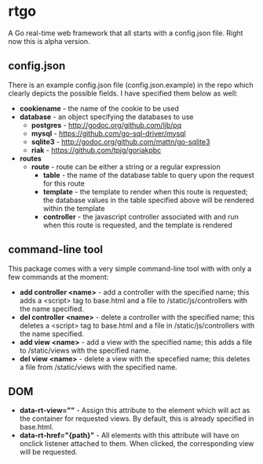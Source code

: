 rtgo
====

A Go real-time web framework that all starts with a config.json file.  Right now this is alpha version.


## config.json
There is an example config.json file (config.json.example) in the repo which clearly depicts the possible fields.  I have specified them below as well:
- **cookiename** - the name of the cookie to be used
- **database** - an object specifying the databases to use
  - **postgres** - http://godoc.org/github.com/lib/pq
  - **mysql** - https://github.com/go-sql-driver/mysql
  - **sqlite3** - http://godoc.org/github.com/mattn/go-sqlite3
  - **riak** - https://github.com/tpjg/goriakpbc
- **routes**
  - **route** - route can be either a string or a regular expression
    - **table** - the name of the database table to query upon the request for this route
    - **template** - the template to render when this route is requested; the database values in the table specified above will be rendered within the template
    - **controller** - the javascript controller associated with and run when this route is requested, and the template is rendered


## command-line tool
This package comes with a very simple command-line tool with with only a few commands at the moment:
- **add controller &lt;name&gt;** - add a controller with the specified name; this adds a &lt;script&gt; tag to base.html and a file to /static/js/controllers with the name specified.
- **del controller &lt;name&gt;** - delete a controller with the specified name; this deletes a &lt;script&gt; tag to base.html and a file in /static/js/controllers with the name specified.
- **add view &lt;name&gt;** - add a view with the specified name; this adds a file to /static/views with the specified name.
- **del view &lt;name&gt;** - delete a view with the specefied name; this deletes a file from /static/views with the specified name.

## DOM
- **data-rt-view=""** - Assign this attribute to the element which will act as the container for requested views. By default, this is already specified in base.html.
- **data-rt-href="{path}"** - All elements with this attribute will have on onclick listener attached to them. When clicked, the corresponding view will be requested.
